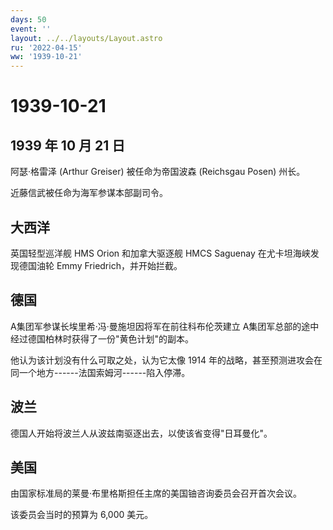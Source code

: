 ```yaml
---
days: 50
event: ''
layout: ../../layouts/Layout.astro
ru: '2022-04-15'
ww: '1939-10-21'
---
```


# 1939-10-21

## 1939 年 10 月 21 日

阿瑟·格雷泽 (Arthur Greiser) 被任命为帝国波森 (Reichsgau Posen) 州长。

近藤信武被任命为海军参谋本部副司令。

## 大西洋

英国轻型巡洋舰 HMS Orion 和加拿大驱逐舰 HMCS Saguenay
在尤卡坦海峡发现德国油轮 Emmy Friedrich，并开始拦截。

## 德国

A集团军参谋长埃里希·冯·曼施坦因将军在前往科布伦茨建立
A集团军总部的途中经过德国柏林时获得了一份"黄色计划"的副本。

他认为该计划没有什么可取之处，认为它太像 1914
年的战略，甚至预测进攻会在同一个地方------法国索姆河------陷入停滞。

## 波兰

德国人开始将波兰人从波兹南驱逐出去，以使该省变得"日耳曼化"。

## 美国

由国家标准局的莱曼·布里格斯担任主席的美国铀咨询委员会召开首次会议。

该委员会当时的预算为 6,000 美元。